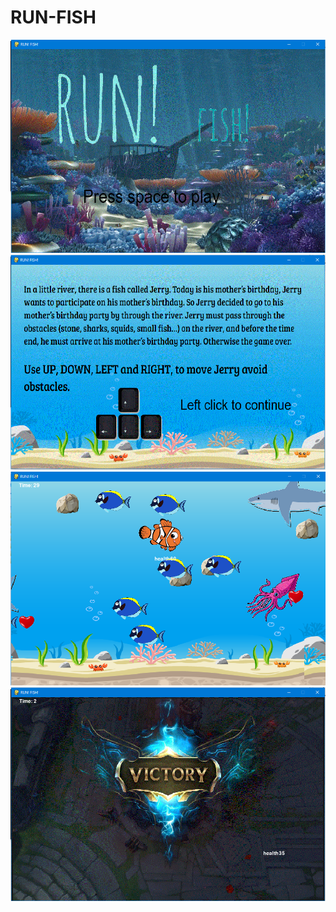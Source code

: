 # RUN-FISH
<img src= "https://github.com/zebinliin/RUN-FISH/blob/master/1.PNG">
<img src= "https://github.com/zebinliin/RUN-FISH/blob/master/2.PNG">
<img src= "https://github.com/zebinliin/RUN-FISH/blob/master/3.PNG">
<img src= "https://github.com/zebinliin/RUN-FISH/blob/master/4.PNG">
